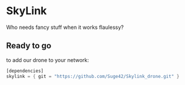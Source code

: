 # SkyLink 

Who needs fancy stuff when it works flaulessy?

## Ready to go
to add our drone to your network:

```rust
[dependencies]
skylink = { git = "https://github.com/Suge42/Skylink_drone.git" }
